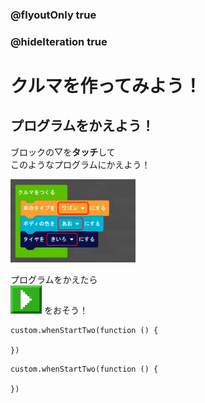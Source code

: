 ### @flyoutOnly true
### @hideIteration true

# クルマを作ってみよう！

## プログラムをかえよう！

ブロックの▽を**タッチ**して  
このようなプログラムにかえよう！  
  
<img src="https://github.com/techkids-camp/CarDealerMakeCode/blob/master/image/car2.png?raw=true" width="200">
  
プログラムをかえたら  
<img src="https://github.com/techkids-camp/CarDealerMakeCode/blob/master/image/playbutton.png?raw=true" width="50">
をおそう！

```ghost
custom.whenStartTwo(function () {

})
```

```template
custom.whenStartTwo(function () {

})
```
